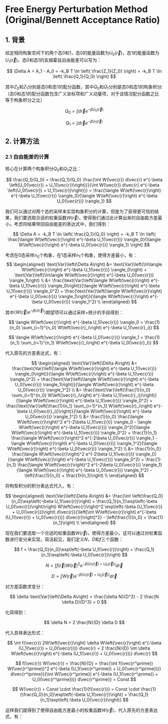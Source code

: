 # Free Energy Perturbation Method (Original/Bennett Acceptance Ratio)

## 1. 背景

给定相同构象空间下的两个态$0$和$1$，态$0$的能量函数为$U_0(\vec{r})$，态$1$的能量函数为$U_1(\vec{r})$。态$0$和态$1$的亥姆霍兹自由能差可以写为：

$$
\Delta A = A_1 - A_0 = -k_B T \ln \left( \frac{Z_1}{Z_0} \right) = -k_B T \ln \left( \frac{Q_1}{Q_0} \right)
$$

其中$Z_0$和$Z_1$分别是态$0$和态$1$的配分函数，其中$Q_0$和$Q_1$分别是态$0$和态$1$的构象积分:（态$0$和态$1$的配分函数包含广义坐标项和广义动量项，对于该情况配分函数之比等于构象积分之比）

$$
Q_0 = \int d\vec{r} e^{-\beta U_0(\vec{r})}
$$

$$
Q_1 = \int d\vec{r} e^{-\beta U_1(\vec{r})}
$$

## 2. 计算方法

### 2.1 自由能差的计算

核心在计算两个构象积分$Q_0$和$Q_1$之比：

$$
\frac{Q_1}{Q_0} = \frac{Q_1}{Q_0} \frac{\int W(\vec{r}) d\vec{r} e^{-\beta \left(U_0(\vec{r}) + U_1(\vec{r})\right)}}{\int W(\vec{r}) d\vec{r} e^{-\beta \left(U_0(\vec{r}) + U_1(\vec{r})\right)}} = \frac{\langle W\left(\vec{r}\right) e^{-\beta U_1(\vec{r})} \rangle_0}{\langle W\left(\vec{r}\right) e^{-\beta U_0(\vec{r})} \rangle_1}
$$

我们可以通过对两个态的采样来实现构象积分的计算，但是为了获得更可信的结果，我们要选取合适的权重函数$W(\vec{r})$，使得我们通过此计算出来的自由能方差最小。考虑将结果带回自由能差的表达式中，我们得到：

$$
\Delta A = -k_B T \ln \left( \frac{Q_1}{Q_0} \right) = -k_B T \ln \left( \frac{\langle W\left(\vec{r}\right) e^{-\beta U_1(\vec{r})} \rangle_0}{\langle W\left(\vec{r}\right) e^{-\beta U_0(\vec{r})} \rangle_1} \right)
$$

考虑在$0$态采样$n_0$个构象，在$1$态采样$n_1$个构象，使得方差最小，有：
$$
\begin{aligned}
\text{Var}\left(\Delta A\right) &= \text{Var}\left(\ln\langle W\left(\vec{r}\right) e^{-\beta U_1(\vec{r})} \rangle_0\right) + \text{Var}\left(\ln\langle W\left(\vec{r}\right) e^{-\beta U_0(\vec{r})} \rangle_1\right) \\
&= \frac{\text{Var}\left(\langle W\left(\vec{r}\right) e^{-\beta U_1(\vec{r})} \rangle_0\right)}{\langle W\left(\vec{r}\right) e^{-\beta U_1(\vec{r})} \rangle_0^2} + \frac{\text{Var}\left(\langle W\left(\vec{r}\right) e^{-\beta U_0(\vec{r})} \rangle_1\right)}{\langle W\left(\vec{r}\right) e^{-\beta U_0(\vec{r})} \rangle_1^2} \\
\end{aligned}
$$

其中$\langle W\left(\vec{r}\right) e^{-\beta U(\vec{r})} \rangle$期望项可以通过采样+统计的手段得到：

$$
\langle W\left(\vec{r}\right) e^{-\beta U_1(\vec{r})} \rangle_0 = \frac{1}{n_0} \sum_{i=1}^{n_0} W\left(\vec{r}_i\right) e^{-\beta U_1(\vec{r}_i)}
$$

$$
\langle W\left(\vec{r}\right) e^{-\beta U_0(\vec{r})} \rangle_1 = \frac{1}{n_1} \sum_{i=1}^{n_1} W\left(\vec{r}_i\right) e^{-\beta U_0(\vec{r}_i)}
$$

代入原先的方差表达式，有：

$$
\begin{aligned}
\text{Var}\left(\Delta A\right) &= \frac{\text{Var}\left(\langle W\left(\vec{r}\right) e^{-\beta U_1(\vec{r})} \rangle_0\right)}{\langle W\left(\vec{r}\right) e^{-\beta U_1(\vec{r})} \rangle_0^2} + \frac{\text{Var}\left(\langle W\left(\vec{r}\right) e^{-\beta U_0(\vec{r})} \rangle_1\right)}{\langle W\left(\vec{r}\right) e^{-\beta U_0(\vec{r})} \rangle_1^2} \\
&= \frac{\text{Var}\left(\frac{1}{n_0} \sum_{i=1}^{n_0} W\left(\vec{r}_i\right) e^{-\beta U_1(\vec{r}_i)}\right)}{\langle W\left(\vec{r}\right) e^{-\beta U_1(\vec{r})} \rangle_0^2} + \frac{\text{Var}\left(\frac{1}{n_1} \sum_{i=1}^{n_1} W\left(\vec{r}_i\right) e^{-\beta U_0(\vec{r}_i)}\right)}{\langle W\left(\vec{r}\right) e^{-\beta U_0(\vec{r})} \rangle_1^2} \\
&= \frac{1}{n_0} \frac{\langle W\left(\vec{r}\right)^2 e^{-2\beta U_1(\vec{r})} \rangle_0 - \langle W\left(\vec{r}\right) e^{-\beta U_1(\vec{r})} \rangle_0^2}{\langle W\left(\vec{r}\right) e^{-\beta U_1(\vec{r})} \rangle_0^2} + \frac{1}{n_1} \frac{\langle W\left(\vec{r}\right)^2 e^{-2\beta U_0(\vec{r})} \rangle_1 - \langle W\left(\vec{r}\right) e^{-\beta U_0(\vec{r})} \rangle_1^2}{\langle W\left(\vec{r}\right) e^{-\beta U_0(\vec{r})} \rangle_1^2} \\
&= \frac{1}{n_0} \frac{\langle W\left(\vec{r}\right)^2 e^{-2\beta U_1(\vec{r})} \rangle_0}{\langle W\left(\vec{r}\right) e^{-\beta U_1(\vec{r})} \rangle_0^2} + \frac{1}{n_1} \frac{\langle W\left(\vec{r}\right)^2 e^{-2\beta U_0(\vec{r})} \rangle_1}{\langle W\left(\vec{r}\right) e^{-\beta U_0(\vec{r})} \rangle_1^2} - \left(\frac{1}{n_0} + \frac{1}{n_1}\right) \\
\end{aligned}
$$

将构型积分的积分表达式代入，有：

$$
\begin{aligned}
\text{Var}\left(\Delta A\right) &= \frac{\int \left(\frac{Q_0}{n_0}\exp\left(-\beta U_1(\vec{r})\right) + \frac{Q_1}{n_1}\exp\left(-\beta U_0(\vec{r})\right)\right) W\left(\vec{r}\right)^2 \exp\left(-\beta (U_1(\vec{r}) + U_0(\vec{r}))\right) d\vec{r}}{\left[\int W\left(\vec{r}\right) e^{-\beta (U_1(\vec{r}) + U_0(\vec{r}))} d\vec{r}\right]^2} - \left(\frac{1}{n_0} + \frac{1}{n_1}\right) \\
\end{aligned}
$$

现在我们要选取一个合适的权重函数$W(\vec{r})$，使得方差最小。这可以通过对权重函数进行变分来实现，简洁起见，我们定义$N$，$D$和$f$三个函数：

$$
f = \frac{Q_0}{n_0}\exp\left(-\beta U_1(\vec{r})\right) + \frac{Q_1}{n_1}\exp\left(-\beta U_0(\vec{r})\right)
$$

$$
N = \int f(\vec{r}) W\left(\vec{r}\right)^2 e^{-\beta (U_1(\vec{r}) + U_0(\vec{r}))} d\vec{r}
$$

$$
D = \int W\left(\vec{r}\right) e^{-\beta (U_1(\vec{r}) + U_0(\vec{r}))} d\vec{r}
$$

对方差函数求变分：

$$
\delta \text{Var}\left(\Delta A\right) = \frac{\delta N}{D^2} - 2 \frac{N \delta D}{D^3} = 0
$$

化简得到：

$$
\delta N = 2 \frac{N}{D} \delta D
$$

代入具体表达形式：

$$
\int f(\vec{r}) 2W\left(\vec{r}\right) \delta W\left(\vec{r}\right) e^{-\beta (U_1(\vec{r}) + U_0(\vec{r}))} d\vec{r} = 2 \frac{N}{D} \int  \delta W\left(\vec{r}\right) e^{-\beta (U_1(\vec{r}) + U_0(\vec{r}))} d\vec{r}
$$

$$
f(\vec{r}) W(\vec{r}) = \frac{N}{D} = \frac{\int f(\vec{r^\prime}) W(\vec{r^\prime})^2 e^{-\beta (U_1(\vec{r^\prime}) + U_0(\vec{r^\prime}))} d\vec{r^\prime}}{\int W(\vec{r^\prime}) e^{-\beta (U_1(\vec{r^\prime}) + U_0(\vec{r^\prime}))} d\vec{r^\prime}} = Const
$$

$$
W(\vec{r}) = Const \cdot \frac{1}{f(\vec{r})} = Const \cdot \frac{1}{\frac{Q_0}{n_0}\exp\left(-\beta U_1(\vec{r})\right) + \frac{Q_1}{n_1}\exp\left(-\beta U_0(\vec{r})\right)}
$$

这样我们就得到了使得自由能方差最小的权重函数$W(\vec{r})$，代入原先的方差表达式，有：











